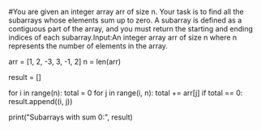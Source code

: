 #You are given an integer array arr of size n. Your task is to find all the subarrays whose elements sum up to zero. A subarray is defined as a contiguous part of the array, and you must return the starting and ending indices of each subarray.Input:An integer array arr of size n where n represents the number of elements in the array.


arr = [1, 2, -3, 3, -1, 2]
n = len(arr)

result = []

for i in range(n):
    total = 0
    for j in range(i, n):
        total += arr[j]
        if total == 0:
            result.append((i, j))

print("Subarrays with sum 0:", result)
